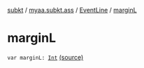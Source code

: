[subkt](../../index.md) / [myaa.subkt.ass](../index.md) / [EventLine](index.md) / [marginL](./margin-l.md)

# marginL

`var marginL: `[`Int`](https://kotlinlang.org/api/latest/jvm/stdlib/kotlin/-int/index.html) [(source)](https://github.com/Myaamori/SubKt/blob/0.1.19/src/main/kotlin/myaa/subkt/ass/parser.kt#L467)